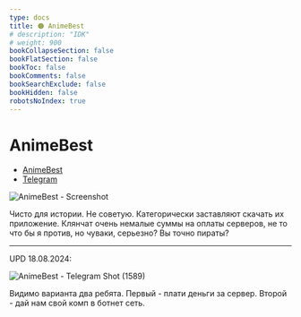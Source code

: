 ```yaml
---
type: docs
title: 🟠 AnimeBest
# description: "IDK"
# weight: 900
bookCollapseSection: false
bookFlatSection: false
bookToc: false
bookComments: false
bookSearchExclude: false
bookHidden: false
robotsNoIndex: true
---
```


# AnimeBest

- [AnimeBest](https://anime1.best/?nt)
- [Telegram](https://t.me/Anime1Best?nt)

![AnimeBest - Screenshot](@img/animebest-screenshot.avif)

Чисто для истории. Не советую. Категорически заставляют скачать их приложение. Клянчат очень немалые суммы на оплаты серверов, не то что бы я против, но чуваки, серьезно? Вы точно пираты?

---

UPD 18.08.2024:

![AnimeBest - Telegram Shot (1589)](@img/animebest-telegram-shot-1589.avif)

Видимо варианта два ребята. Первый - плати деньги за сервер. Второй - дай нам свой комп в ботнет сеть.
